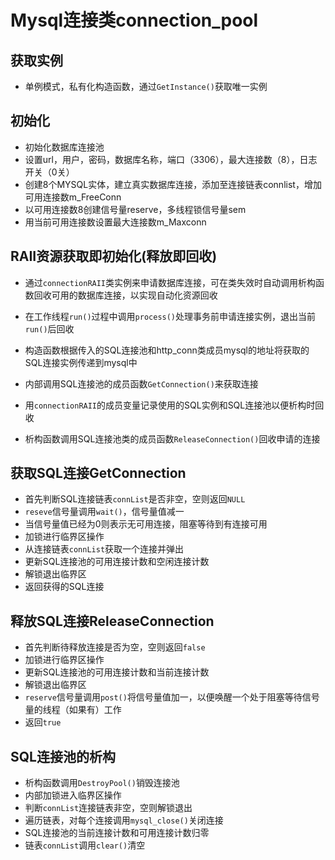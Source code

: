 # Mysql连接类connection_pool
## 获取实例
* 单例模式，私有化构造函数，通过`GetInstance()`获取唯一实例
## 初始化
* 初始化数据库连接池
 * 设置url，用户，密码，数据库名称，端口（3306），最大连接数（8），日志开关（0关）
 * 创建8个MYSQL实体，建立真实数据库连接，添加至连接链表connlist，增加可用连接数m_FreeConn
 * 以可用连接数8创建信号量reserve，多线程锁信号量sem
 * 用当前可用连接数设置最大连接数m_Maxconn
  
## RAII资源获取即初始化(释放即回收)
* 通过`connectionRAII`类实例来申请数据库连接，可在类失效时自动调用析构函数回收可用的数据库连接，以实现自动化资源回收
* 在工作线程`run()`过程中调用`process()`处理事务前申请连接实例，退出当前`run()`后回收

* 构造函数根据传入的SQL连接池和http_conn类成员mysql的地址将获取的SQL连接实例传递到mysql中
 * 内部调用SQL连接池的成员函数`GetConnection()`来获取连接
 * 用`connectionRAII`的成员变量记录使用的SQL实例和SQL连接池以便析构时回收
* 析构函数调用SQL连接池类的成员函数`ReleaseConnection()`回收申请的连接

## 获取SQL连接GetConnection
* 首先判断SQL连接链表`connList`是否非空，空则返回`NULL`
* `reseve`信号量调用`wait()`，信号量值减一
 * 当信号量值已经为0则表示无可用连接，阻塞等待到有连接可用
* 加锁进行临界区操作
 * 从连接链表`connList`获取一个连接并弹出
 * 更新SQL连接池的可用连接计数和空闲连接计数
 * 解锁退出临界区
* 返回获得的SQL连接

## 释放SQL连接ReleaseConnection
* 首先判断待释放连接是否为空，空则返回`false`
* 加锁进行临界区操作
 * 更新SQL连接池的可用连接计数和当前连接计数
 * 解锁退出临界区
* `reserve`信号量调用`post()`将信号量值加一，以便唤醒一个处于阻塞等待信号量的线程（如果有）工作
* 返回`true`

## SQL连接池的析构
* 析构函数调用`DestroyPool()`销毁连接池
* 内部加锁进入临界区操作
 * 判断`connList`连接链表非空，空则解锁退出
 * 遍历链表，对每个连接调用`mysql_close()`关闭连接
 * SQL连接池的当前连接计数和可用连接计数归零
 * 链表`connList`调用`clear()`清空
